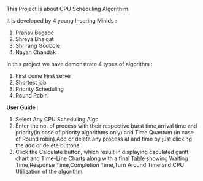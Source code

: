 This Project is about CPU Scheduling Algorithim.

It is developed by 4 young Inspring Minids :

1. Pranav Bagade
2. Shreya Bhalgat
3. Shrirang Godbole
4. Nayan Chandak

In this project we have demonstrate 4 types of algorithm :

1. First come First serve
2. Shortest job
3. Priority Scheduling
4. Round Robin

**User Guide :**

1. Select Any CPU Scheduling Algo
2. Enter the no. of process with their respective burst time,arrival time and priority(in case of priority algorithms only) and Time Quantum (in case of Round robin).Add or delete any process at and time by just clicking the add or delete buttons.
3. Click the Calculate button, which result in displaying caculated gantt chart and Time-Line Charts along with a final Table showing Waiting Time,Response Time,Completion Time,Turn Around Time and CPU Utilization of the algorithm.

